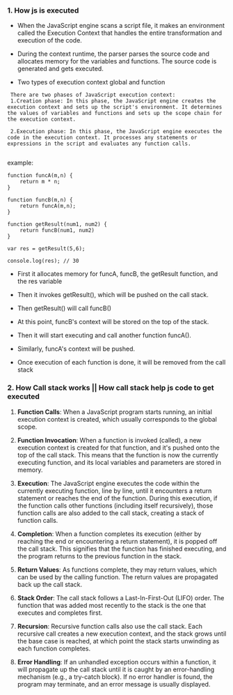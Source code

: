 ### 1. How js is executed

- When the JavaScript engine scans a script file, it makes an environment called the Execution Context that handles the entire transformation and execution of the code.

- During the context runtime, the parser parses the source code and allocates memory for the variables and functions. The source code is generated and gets executed.

- Two types of execution context global and function

```
 There are two phases of JavaScript execution context:
 1.Creation phase: In this phase, the JavaScript engine creates the execution context and sets up the script's environment. It determines the values of variables and functions and sets up the scope chain for the execution context.

 2.Execution phase: In this phase, the JavaScript engine executes the code in the execution context. It processes any statements or expressions in the script and evaluates any function calls.


```

example:

```
function funcA(m,n) {
    return m * n;
}

function funcB(m,n) {
    return funcA(m,n);
}

function getResult(num1, num2) {
    return funcB(num1, num2)
}

var res = getResult(5,6);

console.log(res); // 30
```

- First it allocates memory for funcA, funcB, the getResult function, and the res variable
- Then it invokes getResult(), which will be pushed on the call stack.

- Then getResult() will call funcB()
- At this point, funcB's context will be stored on the top of the stack.
- Then it will start executing and call another function funcA().
- Similarly, funcA's context will be pushed.
- Once execution of each function is done, it will be removed from the call stack

### 2. How Call stack works || How call stack help js code to get executed

1. **Function Calls**: When a JavaScript program starts running, an initial execution context is created, which usually corresponds to the global scope.

2. **Function Invocation**: When a function is invoked (called), a new execution context is created for that function, and it's pushed onto the top of the call stack. This means that the function is now the currently executing function, and its local variables and parameters are stored in memory.

3. **Execution**: The JavaScript engine executes the code within the currently executing function, line by line, until it encounters a return statement or reaches the end of the function. During this execution, if the function calls other functions (including itself recursively), those function calls are also added to the call stack, creating a stack of function calls.

4. **Completion**: When a function completes its execution (either by reaching the end or encountering a return statement), it is popped off the call stack. This signifies that the function has finished executing, and the program returns to the previous function in the stack.

5. **Return Values**: As functions complete, they may return values, which can be used by the calling function. The return values are propagated back up the call stack.

6. **Stack Order**: The call stack follows a Last-In-First-Out (LIFO) order. The function that was added most recently to the stack is the one that executes and completes first.

7. **Recursion**: Recursive function calls also use the call stack. Each recursive call creates a new execution context, and the stack grows until the base case is reached, at which point the stack starts unwinding as each function completes.

8. **Error Handling**: If an unhandled exception occurs within a function, it will propagate up the call stack until it is caught by an error-handling mechanism (e.g., a try-catch block). If no error handler is found, the program may terminate, and an error message is usually displayed.
